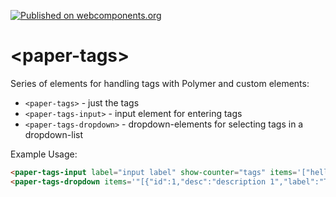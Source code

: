 [![Published on webcomponents.org](https://img.shields.io/badge/webcomponents.org-published-blue.svg)](https://beta.webcomponents.org/element/polymerEl/paper-tags)

# \<paper-tags\>

Series of elements for handling tags with Polymer and custom elements:

- `<paper-tags>` - just the tags 
- `<paper-tags-input>` - input element for entering tags
- `<paper-tags-dropdown>` - dropdown-elements for selecting tags in a dropdown-list


Example Usage:

<!--
```
<custom-element-demo>
  <template>
    <link rel="import" href="paper-tags.html">
  	<link rel="import" href="paper-tags-input.html">
  	<link rel="import" href="paper-tags-dropdown.html">
    
    <next-code-block></next-code-block>
  </template>
</custom-element-demo>
```
-->
```html
<paper-tags-input label="input label" show-counter="tags" items='["hello", "new"]'  maxLength="10"></paper-tags-input>
<paper-tags-dropdown items='"[{"id":1,"desc":"description 1","label":"Title 1"},{"id":"12345","desc":"description 4","label":"new items"},{"id":"5","desc":"description 4","label":"Hello"},{"id":6,"desc":"description 4","label":"Bar"}]"' noink label="label dropdown"  value-object='{"5": "true"}' ></paper-tags-dropdown>        


```

